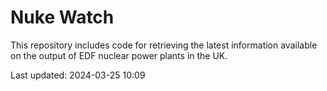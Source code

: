# Nuke Watch

This repository includes code for retrieving the latest information available on the output of EDF nuclear power plants in the UK.

Last updated: 2024-03-25 10:09
